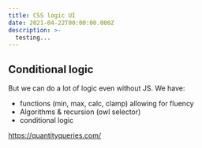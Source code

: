 ```yaml
---
title: CSS logic UI
date: 2021-04-22T00:00:00.000Z
description: >-
  testing...
---
```


## Conditional logic

But we can do a lot of logic even without JS. We have:

- functions (min, max, calc, clamp) allowing for fluency
- Algorithms & recursion (owl selector)
- conditional logic

https://quantityqueries.com/
